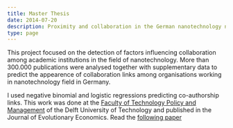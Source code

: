 ```yaml
---
title: Master Thesis
date: 2014-07-20
description: Proximity and collaboration in the German nanotechnology network 
type: page 
---
```


This project focused on the detection of factors influencing collaboration among academic institutions in the field of nanotechnology.
More than 300.000 publications were analysed together with supplementary data to predict the appearence of collaboration links among organisations working in nanotechnology field in Germany.

I used negative binomial and logistic regressions predicting co-authorship links.
This work was done at the [Faculty of Technology Policy and Management](https://www.tudelft.nl/en/tpm/) of the Delft University of Technology and published in the Journal of Evolutionary Economics. Read the [following paper](https://link.springer.com/article/10.1007%2Fs00191-019-00605-2)
